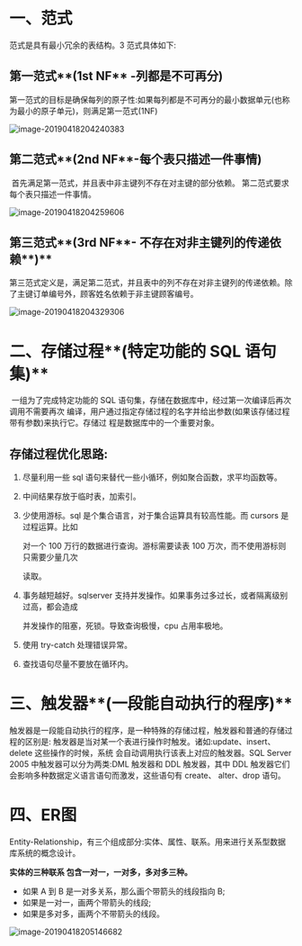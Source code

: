 # 一、范式

范式是具有最小冗余的表结构。3 范式具体如下:

## 第一范式**(1st NF** -列都是不可再分) 

​	第一范式的目标是确保每列的原子性:如果每列都是不可再分的最小数据单元(也称为最小的原子单元)，则满足第一范式(1NF) 

![image-20190418204240383](/Users/jack/Desktop/md/images/image-20190418204240383.png)

## 第二范式**(2nd NF**-每个表只描述一件事情)

​	首先满足第一范式，并且表中非主键列不存在对主键的部分依赖。 第二范式要求每个表只描述一件事情。

![image-20190418204259606](/Users/jack/Desktop/md/images/image-20190418204259606.png)

## 第三范式**(3rd NF**- 不存在对非主键列的传递依赖**)**

​	第三范式定义是，满足第二范式，并且表中的列不存在对非主键列的传递依赖。除了主键订单编号外，顾客姓名依赖于非主键顾客编号。

![image-20190418204329306](/Users/jack/Desktop/md/images/image-20190418204329306.png)

# 二、存储过程**(**特定功能的 **SQL** 语句集**)** 

​	一组为了完成特定功能的 SQL 语句集，存储在数据库中，经过第一次编译后再次调用不需要再次 编译，用户通过指定存储过程的名字并给出参数(如果该存储过程带有参数)来执行它。存储过 程是数据库中的一个重要对象。 

## 存储过程优化思路: 

1. 尽量利用一些 sql 语句来替代一些小循环，例如聚合函数，求平均函数等。 

2. 中间结果存放于临时表，加索引。 

3. 少使用游标。sql 是个集合语言，对于集合运算具有较高性能。而 cursors 是过程运算。比如 

   对一个 100 万行的数据进行查询。游标需要读表 100 万次，而不使用游标则只需要少量几次 

   读取。 

4. 事务越短越好。sqlserver 支持并发操作。如果事务过多过长，或者隔离级别过高，都会造成 

   并发操作的阻塞，死锁。导致查询极慢，cpu 占用率极地。 

5. 使用 try-catch 处理错误异常。 

6. 查找语句尽量不要放在循环内。 

# 三、触发器**(**一段能自动执行的程序**)** 

​	触发器是一段能自动执行的程序，是一种特殊的存储过程，触发器和普通的存储过程的区别是: 触发器是当对某一个表进行操作时触发。诸如:update、insert、delete 这些操作的时候，系统 会自动调用执行该表上对应的触发器。SQL Server 2005 中触发器可以分为两类:DML 触发器和 DDL 触发器，其中 DDL 触发器它们会影响多种数据定义语言语句而激发，这些语句有 create、 alter、drop 语句。 

# 四、ER图

Entity-Relationship，有三个组成部分:实体、属性、联系。用来进行关系型数据库系统的概念设计。

**实体的三种联系 包含一对一，一对多，多对多三种。** 

- 如果 A 到 B 是一对多关系，那么画个带箭头的线段指向 B; 
- 如果是一对一，画两个带箭头的线段; 
- 如果是多对多，画两个不带箭头的线段。 

![image-20190418205146682](/Users/jack/Desktop/md/images/image-20190418205146682.png)